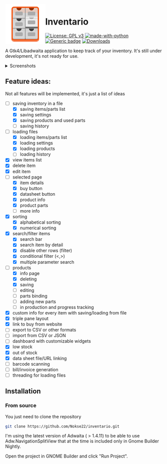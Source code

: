 <img height="128" src="data/icons/hicolor/scalable/apps/io.github.nokse22.inventario.svg" align="left"/>

# Inventario 
  [![License: GPL v3](https://img.shields.io/badge/License-GPLv3-blue.svg)](https://www.gnu.org/licenses/gpl-3.0)
  [![made-with-python](https://img.shields.io/badge/Made%20with-Python-ff7b3f.svg)](https://www.python.org/)
  [![Generic badge](https://img.shields.io/badge/Version-v0.1.0-green.svg)](https://shields.io/)
  [![Downloads](https://img.shields.io/badge/dynamic/json?color=brightgreen&label=Flathub%20Downloads&query=%24.installs_total&url=https%3A%2F%2Fflathub.org%2Fapi%2Fv2%2Fstats%2Fio.github.nokse22.inventario)](https://flathub.org/apps/details/io.github.nokse22.inventario)
  
  <p>
  A Gtk4/Libadwaita application to keep track of your inventory.
  It's still under development, it's not ready for use.
  </p>

  <details><summary>Screenshots</summary>
  <div align="center">
  <img src="data/resources/Screenshot 3.png"/>
  <img src="data/resources/Screenshot 4.png"/>
  <img src="data/resources/Screenshot 5.png"/>
  <img src="data/resources/Screenshot 6.png"/>
  </div>
  </details>

## Feature ideas:
Not all features will be implemented, it's just a list of ideas
- [ ] saving inventory in a file
    - [x] saving items/parts list
    - [x] saving settings
    - [x] saving products and used parts
    - [ ] saving history 
- [ ] loading files
    - [x] loading items/parts list
    - [x] loading settings
    - [x] loading products
    - [ ] loading history
- [x] view items list
- [x] delete item
- [x] edit item
- [ ] selected page
    - [x] item details
    - [x] buy button
    - [x] datasheet button
    - [x] product info
    - [x] product parts
    - [ ] more info
- [x] sorting
  - [x] alphabetical sorting
  - [x] numerical sorting
- [x] search/filter items
    - [x] search bar
    - [x] search item by detail
    - [x] disable other rows (filter)
    - [x] conditional filter (<,>)
    - [x] multiple parameter search
- [ ] products
  - [x] info page
  - [x] deleting
  - [x] saving
  - [ ] editing
  - [ ] parts binding
  - [ ] adding new parts
  - [ ] in production and progress tracking
- [x] custom info for every item with saving/loading from file
- [x] triple pane layout
- [x] link to buy from website
- [ ] export to CSV or other formats
- [ ] import from CSV or JSON
- [ ] dashboard with customizable widgets
- [x] low stock
- [x] out of stock
- [x] data sheet file/URL linking
- [ ] barcode scanning
- [ ] bill/invoice generation
- [ ] threading for loading files

## Installation

### From source

You just need to clone the repository

```sh
git clone https://github.com/Nokse22/inventario.git
```

I'm using the latest version of Adwaita ( > 1.4.11) to be able to use Adw.NavigationSplitView that at the time is included only in Gnome Builder Nightly.

Open the project in GNOME Builder and click "Run Project".
